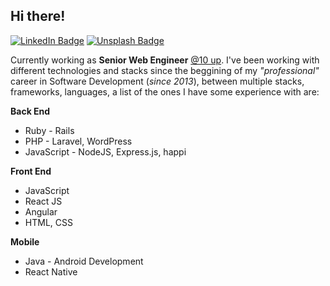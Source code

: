 Hi there!
- 
[![LinkedIn Badge](https://img.shields.io/badge/-LinkedIn-blue?logo=LinkedIn&labelColor=0076b5&color=0076b5&?style=flat-square&link=https://www.linkedin.com/in/crisoforo/)](https://www.linkedin.com/in/crisoforo/) [![Unsplash Badge](https://img.shields.io/badge/-Photos-dark?logo=Unsplash&labelColor=000&color=000&?style=flat-square&link=https://unsplash.com/@mitogh)](https://unsplash.com/@mitogh)

Currently working as **Senior Web Engineer** [@10 up](https://10up.com/). I've been working with different technologies and stacks since the beggining of my _"professional"_ career in Software Development (_since 2013_), between multiple stacks, frameworks, languages, a list of the ones I have some experience with are: 

**Back End**

- Ruby - Rails
- PHP - Laravel, WordPress
- JavaScript - NodeJS, Express.js, happi

**Front End**

- JavaScript
- React JS
- Angular
- HTML, CSS

**Mobile** 

- Java - Android Development
- React Native
